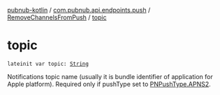 [pubnub-kotlin](../../index.md) / [com.pubnub.api.endpoints.push](../index.md) / [RemoveChannelsFromPush](index.md) / [topic](./topic.md)

# topic

`lateinit var topic: `[`String`](https://kotlinlang.org/api/latest/jvm/stdlib/kotlin/-string/index.html)

Notifications topic name (usually it is bundle identifier of application for Apple platform).
Required only if pushType set to [PNPushType.APNS2](../../com.pubnub.api.enums/-p-n-push-type/-a-p-n-s2.md).

